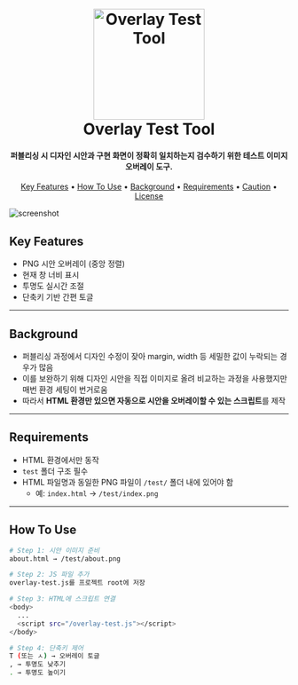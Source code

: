 <h1 align="center">
  <br>
  <a href="#"><img src="https://media.giphy.com/media/M9gbBd9nbDrOTu1Mqx/giphy.gif" alt="Overlay Test Tool" width="200"></a>
  <br>
  Overlay Test Tool
  <br>
</h1>

<h4 align="center">퍼블리싱 시 디자인 시안과 구현 화면이 정확히 일치하는지 검수하기 위한 <b>테스트 이미지 오버레이 도구</b>.</h4>

<p align="center">
  <a href="#key-features">Key Features</a> •
  <a href="#how-to-use">How To Use</a> •
  <a href="#background">Background</a> •
  <a href="#requirements">Requirements</a> •
  <a href="#caution">Caution</a> •
  <a href="#license">License</a>
</p>

![screenshot](https://media1.giphy.com/media/v1.Y2lkPTc5MGI3NjExcDRjMmVpMWVyNXk1a3B0Zm5ydjMxM3c1bzRwb2E0YTk2dzBqZGl4MyZlcD12MV9pbnRlcm5hbF9naWZfYnlfaWQmY3Q9Zw/ulF1vtiDbvrrvKcP3N/giphy.gif)

## Key Features

* PNG 시안 오버레이 (중앙 정렬)
* 현재 창 너비 표시
* 투명도 실시간 조절
* 단축키 기반 간편 토글  

---

## Background

- 퍼블리싱 과정에서 디자인 수정이 잦아 margin, width 등 세밀한 값이 누락되는 경우가 많음  
- 이를 보완하기 위해 디자인 시안을 직접 이미지로 올려 비교하는 과정을 사용했지만 매번 환경 세팅이 번거로움  
- 따라서 **HTML 환경만 있으면 자동으로 시안을 오버레이할 수 있는 스크립트**를 제작  

---

## Requirements

- HTML 환경에서만 동작  
- `test` 폴더 구조 필수  
- HTML 파일명과 동일한 PNG 파일이 `/test/` 폴더 내에 있어야 함  
  - 예: `index.html` → `/test/index.png`

---

## How To Use

```bash
# Step 1: 시안 이미지 준비
about.html → /test/about.png

# Step 2: JS 파일 추가
overlay-test.js를 프로젝트 root에 저장

# Step 3: HTML에 스크립트 연결
<body>
  ...
  <script src="/overlay-test.js"></script>
</body>

# Step 4: 단축키 제어
T (또는 ㅅ) → 오버레이 토글
, → 투명도 낮추기 
. → 투명도 높이기
